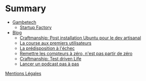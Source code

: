 # Summary

- [Gambetech](./index.md)
    - [Startup Factory](./activites/studio.md)
- [Blog]()
    - [Craftmanship: Post installation Ubuntu pour le dev artisanal]()
    - [La course aux premiers utilisateurs]()
    - [La prédisposition à l'échec]()
    - [Remettre les compteurs à zéro, n'est pas partir de zéro]()
    - [Craftmanship: Test driven Life]()
    - [Lancer un podcast pas à pas]()

[Mentions Légales](./mentions.md)